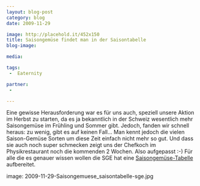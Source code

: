 ```yaml
---
layout: blog-post
category: blog
date: 2009-11-29

image: http://placehold.it/452x150
title: Saisongemüse findet man in der Saisontabelle
blog-image:  

media: 

tags:
 -  Eaternity

partner:
 -  

---
```


Eine gewisse Herausforderung war es für uns auch, speziell unsere Aktion im Herbst zu starten, da es ja bekanntlich in der Schweiz wesentlich mehr Saisongemüse im Frühling und Sommer gibt. Jedoch, fanden wir schnell heraus: zu wenig, gibt es auf keinen Fall... Man kennt jedoch die vielen Saison-Gemüse Sorten um diese Zeit einfach nicht mehr so gut. Und dass sie auch noch super schmecken zeigt uns der Chefkoch im Physikrestaurant noch die kommenden 2 Wochen. Also aufgepasst :-) Für alle die es genauer wissen wollen die SGE hat eine [Saisongemüse-Tabelle][1] aufbereitet.
 
image: 2009-11-29-Saisongemuese_saisontabelle-sge.jpg


[1]: http://www.sge-ssn.ch/fileadmin/pdf/100-ernaehrungsthemen/40-lebensmittel/2-gemuese_fruechte/Saisontabelle_Gemuese_und_Salate.pdf
